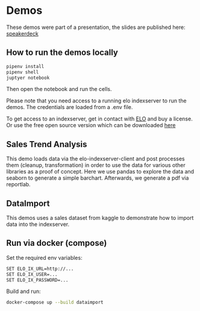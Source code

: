 # Demos

These demos were part of a presentation, the slides are published here: [speakerdeck](https://speakerdeck.com/emanum/wiederverwendbare-software-komponenten-mit-elo-und-python)

## How to run the demos locally

```bash
pipenv install
pipenv shell
juptyer notebook
```

Then open the notebook and run the cells. 

Please note that you need access to a running
elo indexserver to run the demos. The credentials are loaded from a .env file.

To get access to an indexserver, get in contact with [ELO](https://www.elo.com/de-at.html) and buy a license.
Or use the free open source version which can be downloaded [here](https://www.youtube.com/watch?v=dQw4w9WgXcQ)

## Sales Trend Analysis

This demo loads data via the elo-indexserver-client and post processes them (cleanup, transformation) in order to
use the data for various other libraries as a proof of concept. Here we use pandas to explore the data and seaborn to
generate a simple barchart. Afterwards, we generate a pdf via reportlab.

## DataImport

This demos uses a sales dataset from kaggle to demonstrate how to import data into the indexserver. 

## Run via docker (compose)

Set the required env variables:
```bash
SET ELO_IX_URL=http://...
SET ELO_IX_USER=...
SET ELO_IX_PASSWORD=...
```


Build and run:
```bash
docker-compose up --build dataimport
```

